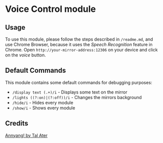 # Voice Control module
## Usage
To use this module, please follow the steps described in `/readme.md`, and use Chrome Browser, 
because it uses the *Speech Recognition* feature in Chrome.
Open `http://your-mirror-address:12306` on your device and click on the *voice* button.

## Default Commands
This module contains some default commands for debugging
purposes:
- `/display text (.+)/i` - Displays some text on the mirror
- `/lights ((?:on)|(?:off))/i` - Changes the mirrors background
- `/hide/i` - Hides every module
- `/show/i` - Shows every module

## Credits
[Annyang! by Tal Ater](https://github.com/TalAter/annyang)